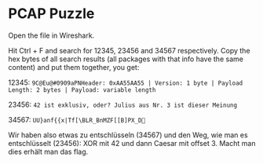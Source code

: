 # PCAP Puzzle

Open the file in Wireshark.

Hit Ctrl + F and search for 12345, 23456 and 34567 respectively. Copy the hex bytes of all search results (all packages with that info have the same content) and put them together, you get:

12345:
``9C@Eu@#0909aPNHeader: 0xAA55AA55 | Version: 1 byte | Payload Length: 2 bytes | Payload: variable length``

23456: ``42 ist exklusiv, oder? Julius aus Nr. 3 ist dieser Meinung``

34567: ``UU}anf{{x|Tf[\BLR_BnMZF[[B]PX_D``

Wir haben also etwas zu entschlüsseln (34567) und den Weg, wie man es entschlüsselt (23456): XOR mit 42 und dann Caesar mit offset 3. Macht man dies erhält man das flag.